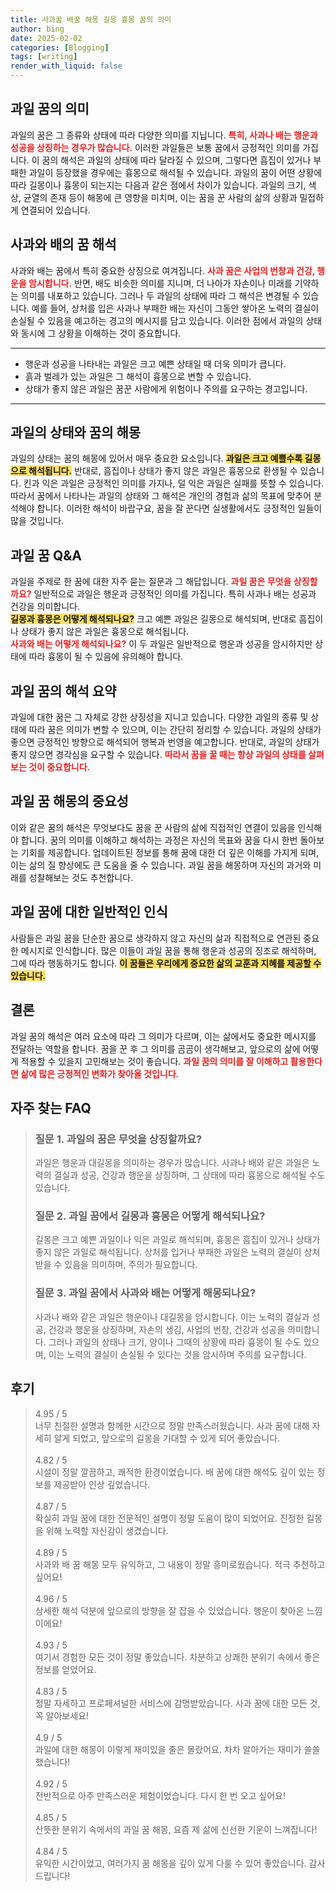 ```yaml
---
title: 사과꿈 배꿈 해몽 길몽 흉몽 꿈의 의미
author: bing
date: 2025-02-02
categories: [Blogging]
tags: [writing]
render_with_liquid: false
---
```



<h2 id='과일 꿈의 의미'>과일 꿈의 의미</h2>

<p>과일의 꿈은 그 종류와 상태에 따라 다양한 의미를 지닙니다. <b><span style="color: #ee2323;">특히, 사과나 배는 행운과 성공을 상징하는 경우가 많습니다.</span></b> 이러한 과일들은 보통 꿈에서 긍정적인 의미를 가집니다. 이 꿈의 해석은 과일의 상태에 따라 달라질 수 있으며, 그렇다면 흠집이 있거나 부패한 과일이 등장했을 경우에는 흉몽으로 해석될 수 있습니다. 과일의 꿈이 어떤 상황에 따라 길몽이나 흉몽이 되는지는 다음과 같은 점에서 차이가 있습니다. 과일의 크기, 색상, 균열의 존재 등이 해몽에 큰 영향을 미치며, 이는 꿈을 꾼 사람의 삶의 상황과 밀접하게 연결되어 있습니다.</p>

<h2 id='사과와 배의 꿈 해석'>사과와 배의 꿈 해석</h2>

<p>사과와 배는 꿈에서 특히 중요한 상징으로 여겨집니다. <b><span style="color: #ee2323;">사과 꿈은 사업의 번창과 건강, 행운을 암시합니다.</span></b> 반면, 배도 비슷한 의미를 지니며, 더 나아가 자손이나 미래를 기약하는 의미를 내포하고 있습니다. 그러나 두 과일의 상태에 따라 그 해석은 변경될 수 있습니다. 예를 들어, 상처를 입은 사과나 부패한 배는 자신이 그동안 쌓아온 노력의 결실이 손실될 수 있음을 예고하는 경고의 메시지를 담고 있습니다. 이러한 점에서 과일의 상태와 동시에 그 상황을 이해하는 것이 중요합니다.</p>

<hr />

<ul>
    <li>행운과 성공을 나타내는 과일은 크고 예쁜 상태일 때 더욱 의미가 큽니다.</li>
    <li>흙과 벌레가 있는 과일은 그 해석이 흉몽으로 변할 수 있습니다.</li>
    <li>상태가 좋지 않은 과일은 꿈꾼 사람에게 위험이나 주의를 요구하는 경고입니다.</li>
</ul>

<hr />

<h2 id='과일의 상태와 꿈의 해몽'>과일의 상태와 꿈의 해몽</h2>

<p>과일의 상태는 꿈의 해몽에 있어서 매우 중요한 요소입니다. <b><span style="background-color: #ffe066;">과일은 크고 예쁠수록 길몽으로 해석됩니다.</span></b> 반대로, 흠집이나 상태가 좋지 않은 과일은 흉몽으로 환생될 수 있습니다. 킨과 익은 과일은 긍정적인 의미를 가지나, 덜 익은 과일은 실패를 뜻할 수 있습니다. 따라서 꿈에서 나타나는 과일의 상태와 그 해석은 개인의 경험과 삶의 목표에 맞추어 분석해야 합니다. 이러한 해석이 바랍구요, 꿈을 잘 꾼다면 실생활에서도 긍정적인 일들이 많을 것입니다.</p>

<h2 id='과일 꿈 Q&A'>과일 꿈 Q&A</h2>

<p>
    과일을 주제로 한 꿈에 대한 자주 묻는 질문과 그 해답입니다. 
    <b><span style="color: #ee2323;">과일 꿈은 무엇을 상징할까요?</span></b> 일반적으로 과일은 행운과 긍정적인 의미를 가집니다. 특히 사과나 배는 성공과 건강을 의미합니다.
    <br><b><span style="background-color: #ffe066;">길몽과 흉몽은 어떻게 해석되나요?</span></b> 크고 예쁜 과일은 길몽으로 해석되며, 반대로 흠집이나 상태가 좋지 않은 과일은 흉몽으로 해석됩니다.
    <br><b><span style="color: #ee2323;">사과와 배는 어떻게 해석되나요?</span></b> 이 두 과일은 일반적으로 행운과 성공을 암시하지만 상태에 따라 흉몽이 될 수 있음에 유의해야 합니다.
</p>

<h2 id='과일 꿈의 해석 요약'>과일 꿈의 해석 요약</h2>

<p>과일에 대한 꿈은 그 자체로 강한 상징성을 지니고 있습니다. 다양한 과일의 종류 및 상태에 따라 꿈은 의미가 변할 수 있으며, 이는 간단히 정리할 수 있습니다. 과일의 상태가 좋으면 긍정적인 방향으로 해석되어 행복과 번영을 예고합니다. 반대로, 과일의 상태가 좋지 않으면 경각심을 요구할 수 있습니다. <b><span style="color: #ee2323;">따라서 꿈을 꿀 때는 항상 과일의 상태를 살펴보는 것이 중요합니다.</span></b></p>

<h2 id='과일 꿈 해몽의 중요성'>과일 꿈 해몽의 중요성</h2>

<p>이와 같은 꿈의 해석은 무엇보다도 꿈을 꾼 사람의 삶에 직접적인 연결이 있음을 인식해야 합니다. 꿈의 의미를 이해하고 해석하는 과정은 자신의 목표와 꿈을 다시 한번 돌아보는 기회를 제공합니다. 업데이트된 정보를 통해 꿈에 대한 더 깊은 이해를 가지게 되며, 이는 삶의 질 향상에도 큰 도움을 줄 수 있습니다. 과일 꿈을 해몽하며 자신의 과거와 미래를 성찰해보는 것도 추천합니다.</p>

<h2 id='과일 꿈에 대한 일반적인 인식'>과일 꿈에 대한 일반적인 인식</h2>

<p>사람들은 과일 꿈을 단순한 꿈으로 생각하지 않고 자신의 삶과 직접적으로 연관된 중요한 메시지로 인식합니다. 많은 이들이 과일 꿈을 통해 행운과 성공의 징조로 해석하며, 그에 따라 행동하기도 합니다. <b><span style="background-color: #ffe066;">이 꿈들은 우리에게 중요한 삶의 교훈과 지혜를 제공할 수 있습니다.</span></b></p>

<h2 id='결론'>결론</h2>

<p>과일 꿈의 해석은 여러 요소에 따라 그 의미가 다르며, 이는 삶에서도 중요한 메시지를 전달하는 역할을 합니다. 꿈을 꾼 후 그 의미를 곰곰이 생각해보고, 앞으로의 삶에 어떻게 적용할 수 있을지 고민해보는 것이 좋습니다. <b><span style="color: #ee2323;">과일 꿈의 의미를 잘 이해하고 활용한다면 삶에 많은 긍정적인 변화가 찾아올 것입니다.</span></b></p>


<h2 id='자주_찾는_FAQ'>자주 찾는 FAQ</h2>
<div itemscope="" itemtype="https://schema.org/FAQPage"> 
<blockquote> 
<div itemscope="" itemprop="mainEntity" itemtype="https://schema.org/Question"> 
<h3 itemprop="name">질문 1. 과일의 꿈은 무엇을 상징할까요?</h3> 
<div itemscope="" itemprop="acceptedAnswer" itemtype="https://schema.org/Answer"> 
<span itemprop="text"> 
<p>과일은 행운과 대길몽을 의미하는 경우가 많습니다. 사과나 배와 같은 과일은 노력의 결실과 성공, 건강과 행운을 상징하며, 그 상태에 따라 흉몽으로 해석될 수도 있습니다.</p> 
</span> 
</div> 
</div> 

<div itemscope="" itemprop="mainEntity" itemtype="https://schema.org/Question"> 
<h3 itemprop="name">질문 2. 과일 꿈에서 길몽과 흉몽은 어떻게 해석되나요?</h3> 
<div itemscope="" itemprop="acceptedAnswer" itemtype="https://schema.org/Answer"> 
<span itemprop="text"> 
<p>길몽은 크고 예쁜 과일이나 익은 과일로 해석되며, 흉몽은 흠집이 있거나 상태가 좋지 않은 과일로 해석됩니다. 상처를 입거나 부패한 과일은 노력의 결실이 상처받을 수 있음을 의미하며, 주의가 필요합니다.</p> 
</span> 
</div> 
</div> 

<div itemscope="" itemprop="mainEntity" itemtype="https://schema.org/Question"> 
<h3 itemprop="name">질문 3. 과일 꿈에서 사과와 배는 어떻게 해몽되나요?</h3> 
<div itemscope="" itemprop="acceptedAnswer" itemtype="https://schema.org/Answer"> 
<span itemprop="text"> 
<p>사과나 배와 같은 과일은 행운이나 대길몽을 암시합니다. 이는 노력의 결실과 성공, 건강과 행운을 상징하며, 자손의 생김, 사업의 번창, 건강과 성공을 의미합니다. 그러나 과일의 상태나 크기, 양이나 그때의 상황에 따라 흉몽이 될 수도 있으며, 이는 노력의 결실이 손실될 수 있다는 것을 암시하며 주의를 요구합니다.</p> 
</span> 
</div> 
</div> 
</blockquote> 
</div>
<h2 id='후기'>후기</h2>
<div itemscope itemtype="https://schema.org/Product">
  <blockquote>
  <div itemprop="review" itemscope itemtype="https://schema.org/Review">
      <div itemprop="reviewRating" itemscope itemtype="https://schema.org/Rating"> <span itemprop="ratingValue">4.95</span> / <span itemprop="bestRating">5</span> </div>
      <span itemprop="reviewBody">너무 친절한 설명과 함께한 시간으로 정말 만족스러웠습니다. 사과 꿈에 대해 자세히 알게 되었고, 앞으로의 길몽을 기대할 수 있게 되어 좋았습니다.</span>
  </div>
  <br>
  <div itemprop="review" itemscope itemtype="https://schema.org/Review">
      <div itemprop="reviewRating" itemscope itemtype="https://schema.org/Rating"> <span itemprop="ratingValue">4.82</span> / <span itemprop="bestRating">5</span> </div>
      <span itemprop="reviewBody">시설이 정말 깔끔하고, 쾌적한 환경이었습니다. 배 꿈에 대한 해석도 깊이 있는 정보를 제공받아 인상 깊었습니다.</span>
  </div>
  <br>
  <div itemprop="review" itemscope itemtype="https://schema.org/Review">
      <div itemprop="reviewRating" itemscope itemtype="https://schema.org/Rating"> <span itemprop="ratingValue">4.87</span> / <span itemprop="bestRating">5</span> </div>
      <span itemprop="reviewBody">확실히 과일 꿈에 대한 전문적인 설명이 정말 도움이 많이 되었어요. 진정한 길몽을 위해 노력할 자신감이 생겼습니다.</span>
  </div>
  <br>
  <div itemprop="review" itemscope itemtype="https://schema.org/Review">
      <div itemprop="reviewRating" itemscope itemtype="https://schema.org/Rating"> <span itemprop="ratingValue">4.89</span> / <span itemprop="bestRating">5</span> </div>
      <span itemprop="reviewBody">사과와 배 꿈 해몽 모두 유익하고, 그 내용이 정말 흥미로웠습니다. 적극 추천하고 싶어요!</span>
  </div>
  <br>
  <div itemprop="review" itemscope itemtype="https://schema.org/Review">
      <div itemprop="reviewRating" itemscope itemtype="https://schema.org/Rating"> <span itemprop="ratingValue">4.96</span> / <span itemprop="bestRating">5</span> </div>
      <span itemprop="reviewBody">상세한 해석 덕분에 앞으로의 방향을 잘 잡을 수 있었습니다. 행운이 찾아온 느낌이에요!</span>
  </div>
  <br>
  <div itemprop="review" itemscope itemtype="https://schema.org/Review">
      <div itemprop="reviewRating" itemscope itemtype="https://schema.org/Rating"> <span itemprop="ratingValue">4.93</span> / <span itemprop="bestRating">5</span> </div>
      <span itemprop="reviewBody">여기서 경험한 모든 것이 정말 좋았습니다. 차분하고 상쾌한 분위기 속에서 좋은 정보를 얻었어요.</span>
  </div>
  <br>
  <div itemprop="review" itemscope itemtype="https://schema.org/Review">
      <div itemprop="reviewRating" itemscope itemtype="https://schema.org/Rating"> <span itemprop="ratingValue">4.83</span> / <span itemprop="bestRating">5</span> </div>
      <span itemprop="reviewBody">정말 자세하고 프로페셔널한 서비스에 감명받았습니다. 사과 꿈에 대한 모든 것, 꼭 알아보세요!</span>
  </div>
  <br>
  <div itemprop="review" itemscope itemtype="https://schema.org/Review">
      <div itemprop="reviewRating" itemscope itemtype="https://schema.org/Rating"> <span itemprop="ratingValue">4.9</span> / <span itemprop="bestRating">5</span> </div>
      <span itemprop="reviewBody">과일에 대한 해몽이 이렇게 재미있을 줄은 몰랐어요. 차차 알아가는 재미가 쏠쏠했습니다!</span>
  </div>
  <br>
  <div itemprop="review" itemscope itemtype="https://schema.org/Review">
      <div itemprop="reviewRating" itemscope itemtype="https://schema.org/Rating"> <span itemprop="ratingValue">4.92</span> / <span itemprop="bestRating">5</span> </div>
      <span itemprop="reviewBody">전반적으로 아주 만족스러운 체험이었습니다. 다시 한 번 오고 싶어요!</span>
  </div>
  <br>
  <div itemprop="review" itemscope itemtype="https://schema.org/Review">
      <div itemprop="reviewRating" itemscope itemtype="https://schema.org/Rating"> <span itemprop="ratingValue">4.85</span> / <span itemprop="bestRating">5</span> </div>
      <span itemprop="reviewBody">산뜻한 분위기 속에서의 과일 꿈 해몽, 요즘 제 삶에 신선한 기운이 느껴집니다!</span>
  </div>
  <br>
  <div itemprop="review" itemscope itemtype="https://schema.org/Review">
      <div itemprop="reviewRating" itemscope itemtype="https://schema.org/Rating"> <span itemprop="ratingValue">4.84</span> / <span itemprop="bestRating">5</span> </div>
      <span itemprop="reviewBody">유익한 시간이었고, 여러가지 꿈 해몽을 깊이 있게 다룰 수 있어 좋았습니다. 감사드립니다!</span>
  </div>
  </blockquote>
</div>
